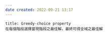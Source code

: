 ```yaml
---
date created: 2022-09-21 13:17
---
```


```ad-info
title: Greedy-choice property
在每個階段選擇當現階段之最佳解，最終可得全域之最佳解

```
